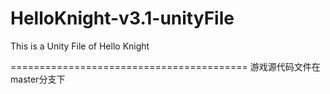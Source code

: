 # HelloKnight-v3.1-unityFile
This is a Unity File of Hello Knight

=========================================
游戏源代码文件在master分支下
